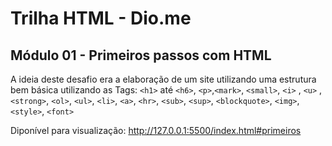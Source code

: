 # Trilha HTML - Dio.me
## Módulo 01 - Primeiros passos com HTML

A ideia deste desafio era a elaboração de um site utilizando uma estrutura bem básica utilizando as Tags: `<h1>` até `<h6>`, `<p>`,`<mark>`, `<small>`, `<i>` , `<u>` , `<strong>`, `<ol>`, `<ul>`, `<li>`, `<a>`, `<hr>`, `<sub>`, `<sup>`, `<blockquote>`, `<img>`, `<style>`, `<font>`

Diponível para visualização: http://127.0.0.1:5500/index.html#primeiros 
